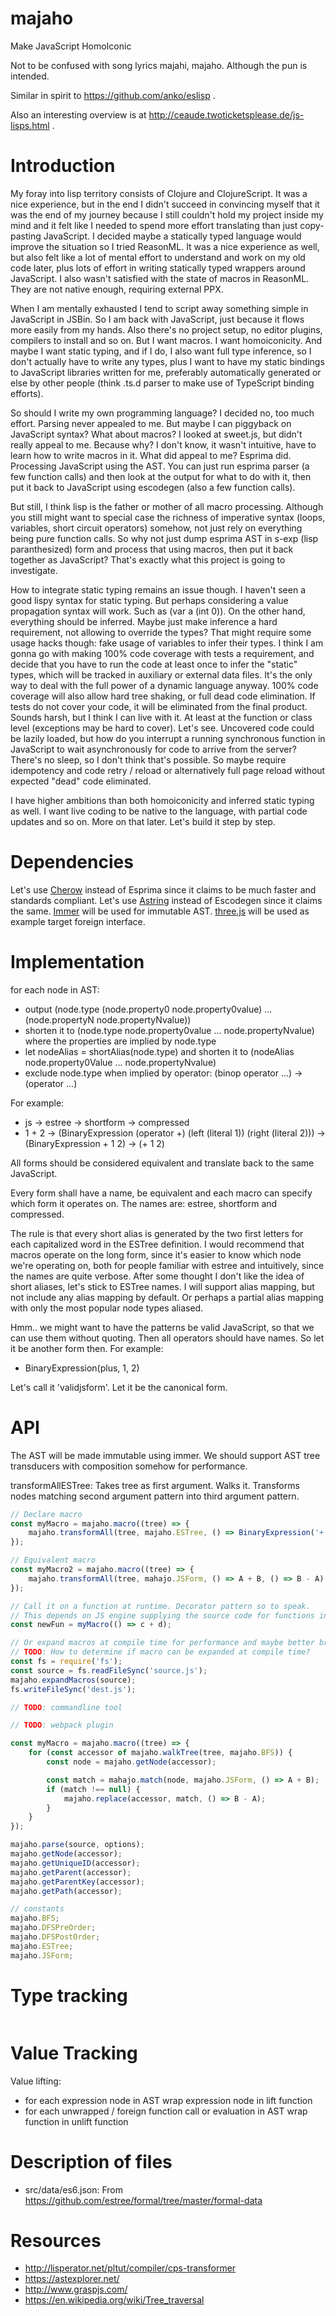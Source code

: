 # majaho

Make JavaScript HomoIconic

Not to be confused with song lyrics majahi, majaho. Although the pun is intended.

Similar in spirit to https://github.com/anko/eslisp .

Also an interesting overview is at http://ceaude.twoticketsplease.de/js-lisps.html .

# Introduction

My foray into lisp territory consists of Clojure and ClojureScript. It was a nice experience, but in the end I didn't succeed in convincing myself that it was the end of my journey because I still couldn't hold my project inside my mind and it felt like I needed to spend more effort translating than just copy-pasting JavaScript. I decided maybe a statically typed language would improve the situation so I tried ReasonML. It was a nice experience as well, but also felt like a lot of mental effort to understand and work on my old code later, plus lots of effort in writing statically typed wrappers around JavaScript. I also wasn't satisfied with the state of macros in ReasonML. They are not native enough, requiring external PPX.

When I am mentally exhausted I tend to script away something simple in JavaScript in JSBin. So I am back with JavaScript, just because it flows more easily from my hands. Also there's no project setup, no editor plugins, compilers to install and so on. But I want macros. I want homoiconicity. And maybe I want static typing, and if I do, I also want full type inference, so I don't actually have to write any types, plus I want to have my static bindings to JavaScript libraries written for me, preferably automatically generated or else by other people (think .ts.d parser to make use of TypeScript binding efforts).

So should I write my own programming language? I decided no, too much effort. Parsing never appealed to me. But maybe I can piggyback on JavaScript syntax? What about macros? I looked at sweet.js, but didn't really appeal to me. Because why? I don't know, it wasn't intuitive, have to learn how to write macros in it. What did appeal to me? Esprima did. Processing JavaScript using the AST. You can just run esprima parser (a few function calls) and then look at the output for what to do with it, then put it back to JavaScript using escodegen (also a few function calls).

But still, I think lisp is the father or mother of all macro processing. Although you still might want to special case the richness of imperative syntax (loops, variables, short circuit operators) somehow, not just rely on everything being pure function calls. So why not just dump esprima AST in s-exp (lisp paranthesized) form and process that using macros, then put it back together as JavaScript? That's exactly what this project is going to investigate.

How to integrate static typing remains an issue though. I haven't seen a good lispy syntax for static typing. But perhaps considering a value propagation syntax will work. Such as (var a (int 0)). On the other hand, everything should be inferred. Maybe just make inference a hard requirement, not allowing to override the types? That might require some usage hacks though: fake usage of variables to infer their types. I think I am gonna go with making 100% code coverage with tests a requirement, and decide that you have to run the code at least once to infer the "static" types, which will be tracked in auxiliary or external data files. It's the only way to deal with the full power of a dynamic language anyway. 100% code coverage will also allow hard tree shaking, or full dead code elimination. If tests do not cover your code, it will be eliminated from the final product. Sounds harsh, but I think I can live with it. At least at the function or class level (exceptions may be hard to cover). Let's see. Uncovered code could be lazily loaded, but how do you interrupt a running synchronous function in JavaScript to wait asynchronously for code to arrive from the server? There's no sleep, so I don't think that's possible. So maybe require idempotency and code retry / reload or alternatively full page reload without expected "dead" code eliminated.

I have higher ambitions than both homoiconicity and inferred static typing as well. I want live coding to be native to the language, with partial code updates and so on. More on that later. Let's build it step by step.

# Dependencies

Let's use [Cherow](https://github.com/cherow/cherow) instead of Esprima since it claims to be much faster and standards compliant.
Let's use [Astring](https://github.com/davidbonnet/astring) instead of Escodegen since it claims the same.
[Immer](https://github.com/mweststrate/immer) will be used for immutable AST.
[three.js](https://github.com/mrdoob/three.js/) will be used as example target foreign interface.

# Implementation

for each node in AST:
 - output (node.type (node.property0 node.property0value) ... (node.propertyN node.propertyNvalue))
 - shorten it to (node.type node.property0value ... node.propertyNvalue) where the properties are implied by node.type
 - let nodeAlias = shortAlias(node.type) and shorten it to (nodeAlias node.property0Value ... node.propertyNvalue)
 - exclude node.type when implied by operator: (binop operator ...) -> (operator ...)

For example:
 - js -> estree -> shortform -> compressed
 - 1 + 2 -> (BinaryExpression (operator +) (left (literal 1)) (right (literal 2))) -> (BinaryExpression + 1 2) -> (+ 1 2)
 
All forms should be considered equivalent and translate back to the same JavaScript.

Every form shall have a name, be equivalent and each macro can specify which form it operates on.
The names are: estree, shortform and compressed.

The rule is that every short alias is generated by the two first letters for each capitalized word in the ESTree definition.
I would recommend that macros operate on the long form, since it's easier to know which node we're operating on,
both for people familiar with estree and intuitively, since the names are quite verbose.
After some thought I don't like the idea of short aliases, let's stick to ESTree names.
I will support alias mapping, but not include any alias mapping by default.
Or perhaps a partial alias mapping with only the most popular node types aliased.

Hmm.. we might want to have the patterns be valid JavaScript, so that we can use them without quoting.
Then all operators should have names. So let it be another form then. For example:
 - BinaryExpression(plus, 1, 2)

Let's call it 'validjsform'. Let it be the canonical form.

# API

The AST will be made immutable using immer.
We should support AST tree transducers with composition somehow for performance.

transformAllESTree: Takes tree as first argument. Walks it.
Transforms nodes matching second argument pattern into third argument pattern.

```javascript
// Declare macro
const myMacro = majaho.macro((tree) => {
    majaho.transformAll(tree, majaho.ESTree, () => BinaryExpression('+', A, B), () => BinaryExpression('-', B, A));
});

// Equivalent macro
const myMacro2 = majaho.macro((tree) => {
    majaho.transformAll(tree, mahajo.JSForm, () => A + B, () => B - A);
});

// Call it on a function at runtime. Decorator pattern so to speak.
// This depends on JS engine supplying the source code for functions in its object.
const newFun = myMacro(() => c + d);

// Or expand macros at compile time for performance and maybe better browser support (?)
// TODO: How to determine if macro can be expanded at compile time?
const fs = require('fs');
const source = fs.readFileSync('source.js');
majaho.expandMacros(source);
fs.writeFileSync('dest.js');

// TODO: commandline tool

// TODO: webpack plugin
```

```javascript
const myMacro = majaho.macro((tree) => {
    for (const accessor of majaho.walkTree(tree, majaho.BFS)) {
        const node = majaho.getNode(accessor);

        const match = mahajo.match(node, majaho.JSForm, () => A + B);
        if (match !== null) {
            majaho.replace(accessor, match, () => B - A);
        }
    }
});

majaho.parse(source, options);
majaho.getNode(accessor);
majaho.getUniqueID(accessor);
majaho.getParent(accessor);
majaho.getParentKey(accessor);
majaho.getPath(accessor);

// constants
majaho.BFS;
majaho.DFSPreOrder;
majaho.DFSPostOrder;
majaho.ESTree;
majaho.JSForm;
```

# Type tracking

```javascript

```

# Value Tracking

Value lifting:
 - for each expression node in AST wrap expression node in lift function
 - for each unwrapped / foreign function call or evaluation in AST wrap function in unlift function


# Description of files

 - src/data/es6.json: From https://github.com/estree/formal/tree/master/formal-data

# Resources
  - http://lisperator.net/pltut/compiler/cps-transformer
  - https://astexplorer.net/
  - http://www.graspjs.com/
  - https://en.wikipedia.org/wiki/Tree_traversal
